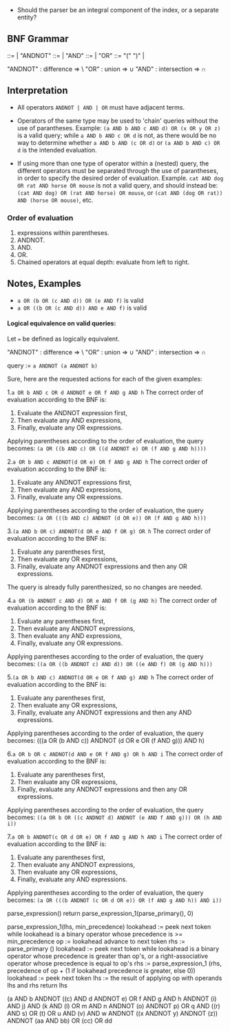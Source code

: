 
* Should the parser be an integral component of the index, or a separate entity?

## BNF Grammar
<query>   ::=  <andterm> | <andterm> "ANDNOT" <query>
<andterm> ::=  <orterm> | <orterm> "AND" <andterm>
<orterm>  ::=  <term> | <term> "OR" <orterm>
<term>    ::=  "(" <query> ")" | <word>

"ANDNOT" : difference   => <term> \ <term>
"OR"     : union        => <term> ∪ <term>
"AND"    : intersection => <term> ∩ <term>


## Interpretation
* All operators `ANDNOT | AND | OR` must have adjacent terms.

* Operators of the same type may be used to 'chain' queries without the use of parantheses.
  Example: `(a AND b AND c AND d) OR (x OR y OR z)` is a valid query; while `a AND b AND c OR d` is not,
  as there would be no way to determine whether `a AND b AND (c OR d)` or `(a AND b AND c) OR d` is the intended evaluation.

* If using more than one type of operator within a (nested) query, the different operators must be separated through the use 
  of parantheses, in order to specify the desired order of evaluation.
  Example. `cat AND dog OR rat AND horse OR mouse` is not a valid query, and should instead be:
  `(cat AND dog) OR (rat AND horse) OR mouse`, or `(cat AND (dog OR rat)) AND (horse OR mouse)`, etc.

### Order of evaluation
1. expressions within parentheses.
2. ANDNOT.
3. AND.
4. OR.
5. Chained operators at equal depth: evaluate from left to right.


## Notes, Examples
* `a OR (b OR (c AND d)) OR (e AND f)` is valid
* `a OR ((b OR (c AND d)) AND e AND f)` is valid


#### Logical equivalence on valid queries:  
Let `=` be defined as logically equivalent.  

"ANDNOT" : difference   => <term> \ <term>
"OR"     : union        => <term> ∪ <term>
"AND"    : intersection => <term> ∩ <term>

query := `a ANDNOT (a ANDNOT b)`


Sure, here are the requested actions for each of the given examples:

1.`a OR b AND c OR d ANDNOT e OR f AND g AND h`
  The correct order of evaluation according to the BNF is: 
  1) Evaluate the ANDNOT expression first, 
  2) Then evaluate any AND expressions, 
  3) Finally, evaluate any OR expressions.

  Applying parentheses according to the order of evaluation, the query becomes:
  `(a OR ((b AND c) OR ((d ANDNOT e) OR (f AND g AND h))))`

2.`a OR b AND c ANDNOT(d OR e) OR f AND g AND h`
  The correct order of evaluation according to the BNF is:
  1) Evaluate any ANDNOT expressions first,
  2) Then evaluate any AND expressions,
  3) Finally, evaluate any OR expressions.

  Applying parentheses according to the order of evaluation, the query becomes:
  `(a OR (((b AND c) ANDNOT (d OR e)) OR (f AND g AND h)))`

3.`(a AND b OR c) ANDNOT(d OR e AND f OR g) OR h`
  The correct order of evaluation according to the BNF is:
  1) Evaluate any parentheses first,
  2) Then evaluate any OR expressions,
  3) Finally, evaluate any ANDNOT expressions and then any OR expressions.

  The query is already fully parenthesized, so no changes are needed.

4.`a OR (b ANDNOT c AND d) OR e AND f OR (g AND h)`
  The correct order of evaluation according to the BNF is:
  1) Evaluate any parentheses first,
  2) Then evaluate any ANDNOT expressions,
  3) Then evaluate any AND expressions, 
  4) Finally, evaluate any OR expressions.

  Applying parentheses according to the order of evaluation, the query becomes:
  `((a OR ((b ANDNOT c) AND d)) OR ((e AND f) OR (g AND h)))`

5.`(a OR b AND c) ANDNOT(d OR e OR f AND g) AND h`
  The correct order of evaluation according to the BNF is:
  1) Evaluate any parentheses first,
  2) Then evaluate any OR expressions,
  3) Finally, evaluate any ANDNOT expressions and then any AND expressions.

  Applying parentheses according to the order of evaluation, the query becomes:
  (((a OR (b AND c)) ANDNOT (d OR e OR (f AND g))) AND h)

6.`a OR b OR c ANDNOT(d AND e OR f AND g) OR h AND i`
  The correct order of evaluation according to the BNF is:
  1) Evaluate any parentheses first,
  2) Then evaluate any OR expressions,
  3) Finally, evaluate any ANDNOT expressions and then any OR expressions.

  Applying parentheses according to the order of evaluation, the query becomes:
  `((a OR b OR ((c ANDNOT d) ANDNOT (e AND f AND g))) OR (h AND i))`

7.`a OR b ANDNOT(c OR d OR e) OR f AND g AND h AND i`
  The correct order of evaluation according to the BNF is:
  1) Evaluate any parentheses first,
  2) Then evaluate any ANDNOT expressions,
  3) Then evaluate any OR expressions,
  4) Finally, evaluate any AND expressions.

  Applying parentheses according to the order of evaluation, the query becomes:
  `(a OR (((b ANDNOT (c OR d OR e)) OR (f AND g AND h)) AND i))`


parse_expression()
    return parse_expression_1(parse_primary(), 0)

parse_expression_1(lhs, min_precedence)
    lookahead := peek next token
    while lookahead is a binary operator whose precedence is >= min_precedence
        op := lookahead
        advance to next token
        rhs := parse_primary ()
        lookahead := peek next token
        while lookahead is a binary operator whose precedence is greater
                 than op's, or a right-associative operator
                 whose precedence is equal to op's
            rhs := parse_expression_1 (rhs, precedence of op + (1 if lookahead precedence is greater, else 0))
            lookahead := peek next token
        lhs := the result of applying op with operands lhs and rhs
    return lhs



(a AND b ANDNOT ((c) AND d ANDNOT e) OR f AND g AND h ANDNOT (i) AND j) AND (k AND (l) OR m AND n ANDNOT (o) ANDNOT p) OR q AND ((r) AND s) OR (t) OR u AND (v) AND w ANDNOT ((x ANDNOT y) ANDNOT (z)) ANDNOT (aa AND bb) OR (cc) OR dd
